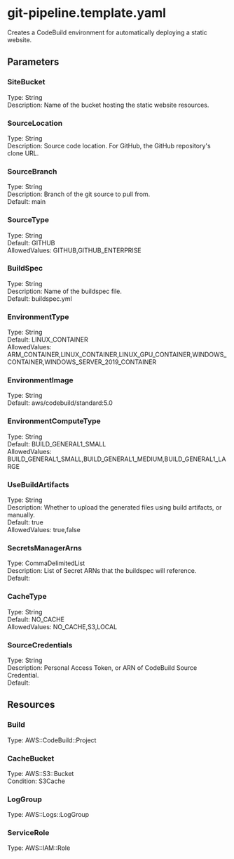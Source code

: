 # git-pipeline.template.yaml

Creates a CodeBuild environment for automatically deploying a static website.

## Parameters

### SiteBucket

Type: String  
Description: Name of the bucket hosting the static website resources.

### SourceLocation

Type: String  
Description: Source code location. For GitHub, the GitHub repository's clone URL.

### SourceBranch

Type: String  
Description: Branch of the git source to pull from.  
Default: main

### SourceType

Type: String  
Default: GITHUB  
AllowedValues: GITHUB,GITHUB_ENTERPRISE

### BuildSpec

Type: String  
Description: Name of the buildspec file.  
Default: buildspec.yml

### EnvironmentType

Type: String  
Default: LINUX_CONTAINER  
AllowedValues: ARM_CONTAINER,LINUX_CONTAINER,LINUX_GPU_CONTAINER,WINDOWS_CONTAINER,WINDOWS_SERVER_2019_CONTAINER

### EnvironmentImage

Type: String  
Default: aws/codebuild/standard:5.0

### EnvironmentComputeType

Type: String  
Default: BUILD_GENERAL1_SMALL  
AllowedValues: BUILD_GENERAL1_SMALL,BUILD_GENERAL1_MEDIUM,BUILD_GENERAL1_LARGE

### UseBuildArtifacts

Type: String  
Description: Whether to upload the generated files using build artifacts, or manually.  
Default: true  
AllowedValues: true,false

### SecretsManagerArns

Type: CommaDelimitedList  
Description: List of Secret ARNs that the buildspec will reference.  
Default: 

### CacheType

Type: String  
Default: NO_CACHE  
AllowedValues: NO_CACHE,S3,LOCAL

### SourceCredentials

Type: String  
Description: Personal Access Token, or ARN of CodeBuild Source Credential.  
Default: 

## Resources

### Build

Type: AWS::CodeBuild::Project

### CacheBucket

Type: AWS::S3::Bucket  
Condition: S3Cache

### LogGroup

Type: AWS::Logs::LogGroup

### ServiceRole

Type: AWS::IAM::Role